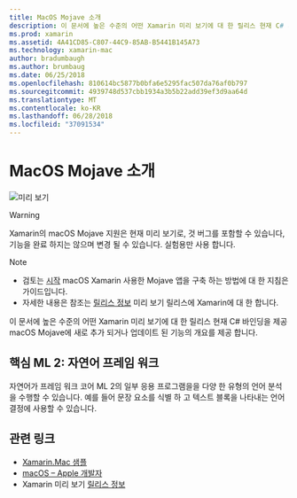 ```yaml
---
title: MacOS Mojave 소개
description: 이 문서에 높은 수준의 어떤 Xamarin 미리 보기에 대 한 릴리스 현재 C# 바인딩을 제공 macOS Mojave에 새로 추가 되거나 업데이트 된 기능의 개요를 제공 합니다.
ms.prod: xamarin
ms.assetid: 4A41CD85-C807-44C9-85AB-B5441B145A73
ms.technology: xamarin-mac
author: bradumbaugh
ms.author: brumbaug
ms.date: 06/25/2018
ms.openlocfilehash: 810614bc5877b0bfa6e5295fac507da76af0b797
ms.sourcegitcommit: 4939748d537cbb1934a3b5b22add39ef3d9aa64d
ms.translationtype: MT
ms.contentlocale: ko-KR
ms.lasthandoff: 06/28/2018
ms.locfileid: "37091534"
---
```

# <a name="introduction-to-macos-mojave"></a>MacOS Mojave 소개

![미리 보기](~/media/shared/preview.png)

> [!WARNING]
> Xamarin의 macOS Mojave 지원은 현재 미리 보기로, 것 버그를 포함할 수 있습니다, 기능을 완료 하지는 않으며 변경 될 수 있습니다. 실험용만 사용 합니다.

> [!NOTE]
> - 검토는 [시작](~/mac/platform/introduction-to-macos-mojave/get-started.md) macOS Xamarin 사용한 Mojave 앱을 구축 하는 방법에 대 한 지침은 가이드입니다.
> - 자세한 내용은 참조는 [릴리스 정보](https://releases.xamarin.com/preview-release-xcode-10-beta/) 미리 보기 릴리스에 Xamarin에 대 한 합니다.

이 문서에 높은 수준의 어떤 Xamarin 미리 보기에 대 한 릴리스 현재 C# 바인딩을 제공 macOS Mojave에 새로 추가 되거나 업데이트 된 기능의 개요를 제공 합니다.

## <a name="core-ml-2-natural-language-framework"></a>핵심 ML 2: 자연어 프레임 워크

자연어가 프레임 워크 코어 ML 2의 일부 응용 프로그램을을 다양 한 유형의 언어 분석을 수행할 수 있습니다. 예를 들어 문장 요소를 식별 하 고 텍스트 블록을 나타내는 언어 결정에 사용할 수 있습니다.

## <a name="related-links"></a>관련 링크

- [Xamarin.Mac 샘플](https://developer.xamarin.com/samples/mac/)
- [macOS – Apple 개발자](https://developer.apple.com/macos/)
- Xamarin 미리 보기 [릴리스 정보](https://releases.xamarin.com/preview-release-xcode-10-beta/)
